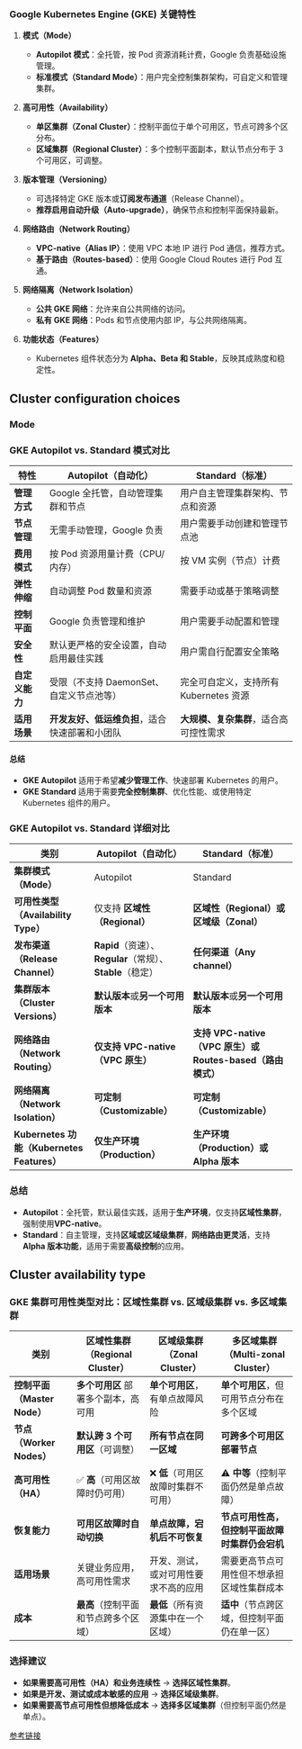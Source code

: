 ### **Google Kubernetes Engine (GKE) 关键特性**  

1. **模式（Mode）**  
   - **Autopilot 模式**：全托管，按 Pod 资源消耗计费，Google 负责基础设施管理。  
   - **标准模式（Standard Mode）**：用户完全控制集群架构，可自定义和管理集群。  

2. **高可用性（Availability）**  
   - **单区集群（Zonal Cluster）**：控制平面位于单个可用区，节点可跨多个区分布。  
   - **区域集群（Regional Cluster）**：多个控制平面副本，默认节点分布于 3 个可用区，可调整。  

3. **版本管理（Versioning）**  
   - 可选择特定 GKE 版本或**订阅发布通道**（Release Channel）。  
   - **推荐启用自动升级（Auto-upgrade）**，确保节点和控制平面保持最新。  

4. **网络路由（Network Routing）**  
   - **VPC-native（Alias IP）**：使用 VPC 本地 IP 进行 Pod 通信，推荐方式。  
   - **基于路由（Routes-based）**：使用 Google Cloud Routes 进行 Pod 互通。  

5. **网络隔离（Network Isolation）**  
   - **公共 GKE 网络**：允许来自公共网络的访问。  
   - **私有 GKE 网络**：Pods 和节点使用内部 IP，与公共网络隔离。  

6. **功能状态（Features）**  
   - Kubernetes 组件状态分为 **Alpha、Beta 和 Stable**，反映其成熟度和稳定性。


## Cluster configuration choices
### Mode
### **GKE Autopilot vs. Standard 模式对比**  

| 特性           | **Autopilot（自动化）** | **Standard（标准）** |  
|--------------|-------------------|-------------------|  
| **管理方式**   | Google 全托管，自动管理集群和节点 | 用户自主管理集群架构、节点和资源 |  
| **节点管理**   | 无需手动管理，Google 负责 | 用户需要手动创建和管理节点池 |  
| **费用模式**   | 按 Pod 资源用量计费（CPU/内存） | 按 VM 实例（节点）计费 |  
| **弹性伸缩**   | 自动调整 Pod 数量和资源 | 需要手动或基于策略调整 |  
| **控制平面**   | Google 负责管理和维护 | 用户需要手动配置和管理 |  
| **安全性**   | 默认更严格的安全设置，自动启用最佳实践 | 用户需自行配置安全策略 |  
| **自定义能力** | 受限（不支持 DaemonSet、自定义节点池等） | 完全可自定义，支持所有 Kubernetes 资源 |  
| **适用场景**   | **开发友好、低运维负担**，适合快速部署和小团队 | **大规模、复杂集群**，适合高可控性需求 |  

#### **总结**  
- **GKE Autopilot** 适用于希望**减少管理工作**、快速部署 Kubernetes 的用户。  
- **GKE Standard** 适用于需要**完全控制集群**、优化性能、或使用特定 Kubernetes 组件的用户。

### **GKE Autopilot vs. Standard 详细对比**  

| **类别**          | **Autopilot（自动化）** | **Standard（标准）** |  
|-----------------|-------------------|-------------------|  
| **集群模式（Mode）** | Autopilot | Standard |  
| **可用性类型（Availability Type）** | 仅支持 **区域性（Regional）** | **区域性（Regional）或区域级（Zonal）** |  
| **发布渠道（Release Channel）** | **Rapid**（资速）、**Regular**（常规）、**Stable**（稳定） | **任何渠道（Any channel）** |  
| **集群版本（Cluster Versions）** | **默认版本**或**另一个可用版本** | **默认版本**或**另一个可用版本** |  
| **网络路由（Network Routing）** | **仅支持 VPC-native（VPC 原生）** | **支持 VPC-native（VPC 原生）或 Routes-based（路由模式）** |  
| **网络隔离（Network Isolation）** | **可定制（Customizable）** | **可定制（Customizable）** |  
| **Kubernetes 功能（Kubernetes Features）** | **仅生产环境（Production）** | **生产环境（Production）或 Alpha 版本** |  

### **总结**  
- **Autopilot**：全托管，默认最佳实践，适用于**生产环境**，仅支持**区域性集群**，强制使用**VPC-native**。  
- **Standard**：自主管理，支持**区域或区域级集群**，**网络路由更灵活**，支持**Alpha 版本功能**，适用于需要**高级控制**的应用。

## Cluster availability type
### **GKE 集群可用性类型对比：区域性集群 vs. 区域级集群 vs. 多区域集群**  

| **类别**               | **区域性集群（Regional Cluster）** | **区域级集群（Zonal Cluster）** | **多区域集群（Multi-zonal Cluster）** |  
|----------------------|--------------------------------|-----------------------------|---------------------------------|  
| **控制平面（Master Node）** | **多个可用区** 部署多个副本，高可用 | **单个可用区**，有单点故障风险 | **单个可用区**，但可用节点分布在多个区域 |  
| **节点（Worker Nodes）** | **默认跨 3 个可用区**（可调整） | **所有节点在同一区域** | **可跨多个可用区部署节点** |  
| **高可用性（HA）** | ✅ **高**（可用区故障时仍可用） | ❌ **低**（可用区故障时集群不可用） | ⚠️ **中等**（控制平面仍然是单点故障） |  
| **恢复能力** | **可用区故障时自动切换** | **单点故障，宕机后不可恢复** | **节点可用性高，但控制平面故障时集群仍会宕机** |  
| **适用场景** | 关键业务应用，高可用性需求 | 开发、测试，或对可用性要求不高的应用 | 需要更高节点可用性但不想承担区域性集群成本 |  
| **成本** | **最高**（控制平面和节点跨多个区域） | **最低**（所有资源集中在一个区域） | **适中**（节点跨区域，但控制平面仍在单一区） |  

### **选择建议**  
- **如果需要高可用性（HA）和业务连续性** → **选择区域性集群**。  
- **如果是开发、测试或成本敏感的应用** → **选择区域级集群**。  
- **如果需要高节点可用性但想降低成本** → **选择多区域集群**（但控制平面仍然是单点）。


[参考链接](https://cloud.google.com/kubernetes-engine/docs/concepts/configuration-overview)